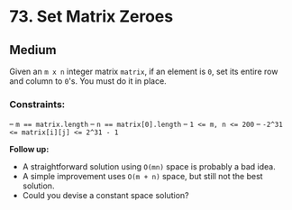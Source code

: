 # 73. Set Matrix Zeroes

## Medium

Given an `m x n` integer matrix `matrix`, if an element is `0`, set its entire row and column to `0`'s. You must do it
in place.

### Constraints:

– `m == matrix.length`
– `n == matrix[0].length`
– `1 <= m, n <= 200`
– `-2^31 <= matrix[i][j] <= 2^31 - 1`

**Follow up:**

- A straightforward solution using `O(mn)` space is probably a bad idea.
- A simple improvement uses `O(m + n)` space, but still not the best solution.
- Could you devise a constant space solution?
